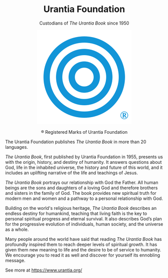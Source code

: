 <h1 align="center">Urantia Foundation</h1>
<p align="center">Custodians of <em>The Urantia Book</em> since 1950</h1>
<p align="center"><img src="../img/Urantia.svg" title="The Urantia Book"></p>
<p align="center">&#174; Registered Marks of Urantia Foundation</p>

The Urantia Foundation publishes *The Urantia Book* in more than 20 languages.

*The Urantia Book*, first published by Urantia Foundation in 1955, presents us with the origin, history, and destiny of humanity. It answers questions about God, life in the inhabited universe, the history and future of this world, and it includes an uplifting narrative of the life and teachings of Jesus.

*The Urantia Book* portrays our relationship with God the Father. All human beings are the sons and daughters of a loving God and therefore brothers and sisters in the family of God. The book provides new spiritual truth for modern men and women and a pathway to a personal relationship with God.

Building on the world's religious heritage, *The Urantia Book* describes an endless destiny for humankind, teaching that living faith is the key to personal spiritual progress and eternal survival. It also describes God’s plan for the progressive evolution of individuals, human society, and the universe as a whole.

Many people around the world have said that reading *The Urantia Book* has profoundly inspired them to reach deeper levels of spiritual growth. It has given them new meaning to life and the desire to be of service to humanity.
We encourage you to read it as well and discover for yourself its ennobling message. 

See more at https://www.urantia.org/
